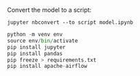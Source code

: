 Convert the model to a script:

```
jupyter nbconvert --to script model.ipynb
```





```python
python -m venv env
source env/bin/activate
pip install jupyter
pip install pandas
pip freeze > requirements.txt
pip install apache-airflow
```



